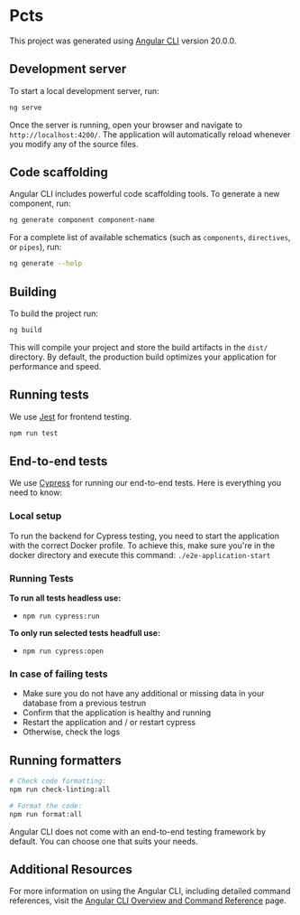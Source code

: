 # Pcts

This project was generated using [Angular CLI](https://github.com/angular/angular-cli)
version 20.0.0.

## Development server

To start a local development server, run:

```bash
ng serve
```

Once the server is running, open your browser and navigate to `http://localhost:4200/`.
The application will automatically reload whenever you modify any of the source files.

## Code scaffolding

Angular CLI includes powerful code scaffolding tools.
To generate a new component, run:

```bash
ng generate component component-name
```

For a complete list of available schematics
(such as `components`, `directives`, or `pipes`), run:

```bash
ng generate --help
```

## Building

To build the project run:

```bash
ng build
```

This will compile your project and store the build artifacts in the `dist/` directory.
By default, the production build optimizes your application for performance and speed.

## Running tests

We use [Jest](https://jestjs.io/) for frontend testing.

```bash
npm run test
```

## End-to-end tests

We use [Cypress](https://www.cypress.io/) for running our end-to-end tests. Here is everything you need to know:

### Local setup

To run the backend for Cypress testing, you need to start the application with the correct Docker profile. To achieve this, make sure you're in the docker directory and execute this command: `./e2e-application-start`

### Running Tests

**To run all tests headless use:**

- `npm run cypress:run`

**To only run selected tests headfull use:**

- `npm run cypress:open`

### In case of failing tests

- Make sure you do not have any additional or missing data in your database from a previous testrun
- Confirm that the application is healthy and running
- Restart the application and / or restart cypress
- Otherwise, check the logs

## Running formatters

```bash
# Check code formatting:
npm run check-linting:all
```

```bash
# Format the code:
npm run format:all
```

Angular CLI does not come with an end-to-end testing framework by default.
You can choose one that suits your needs.

## Additional Resources

For more information on using the Angular CLI, including detailed
command references, visit the [Angular CLI Overview and Command Reference](https://angular.dev/tools/cli)
page.
